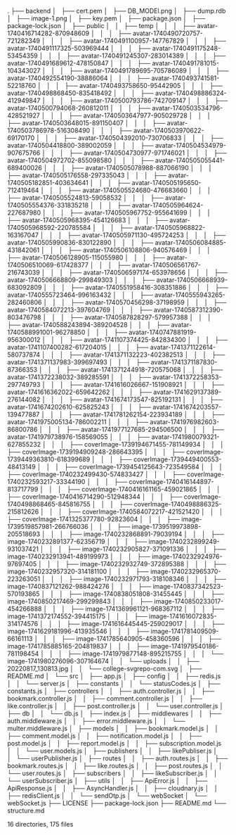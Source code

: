.
├── backend
│   ├── cert.pem
│   ├── DB_MODEl.png
│   ├── dump.rdb
│   ├── image-1.png
│   ├── key.pem
│   ├── package.json
│   ├── package-lock.json
│   ├── public
│   │   ├── temp
│   │   │   ├── avatar-1740416714282-870948609
│   │   │   ├── avatar-1740490720757-721282349
│   │   │   ├── avatar-1740491100957-147767829
│   │   │   ├── avatar-1740491117325-503969444
│   │   │   ├── avatar-1740491175248-53454359
│   │   │   ├── avatar-1740491245307-283014389
│   │   │   ├── avatar-1740491689612-478150847
│   │   │   ├── avatar-1740491781015-104343027
│   │   │   ├── avatar-1740491789695-705786089
│   │   │   ├── avatar-1740492554190-38886064
│   │   │   ├── avatar-1740493741581-52218760
│   │   │   ├── avatar-1740493758650-95442905
│   │   │   ├── avatar-1740498868450-835418492
│   │   │   ├── avatar-1740498886324-412949847
│   │   │   ├── avatar-1740500793786-742709147
│   │   │   ├── avatar-1740500794068-260812011
│   │   │   ├── avatar-1740503534796-428521927
│   │   │   ├── avatar-1740503647977-905029728
│   │   │   ├── avatar-1740503648015-891150407
│   │   │   ├── avatar-1740503786978-516308490
│   │   │   ├── avatar-1740503970622-69170170
│   │   │   ├── avatar-1740504392010-730706833
│   │   │   ├── avatar-1740504418800-389002059
│   │   │   ├── avatar-1740504534979-907675766
│   │   │   ├── avatar-1740504730977-971746021
│   │   │   ├── avatar-1740504972702-855098580
│   │   │   ├── avatar-1740505055441-689400026
│   │   │   ├── avatar-1740505078988-887066190
│   │   │   ├── avatar-1740505176558-297335043
│   │   │   ├── avatar-1740505182851-403634641
│   │   │   ├── avatar-1740505195650-712419464
│   │   │   ├── avatar-1740505524680-476683660
│   │   │   ├── avatar-1740505524813-59058532
│   │   │   ├── avatar-1740505554376-331835218
│   │   │   ├── avatar-1740505964624-227687980
│   │   │   ├── avatar-1740505967752-955641699
│   │   │   ├── avatar-1740505968395-454126683
│   │   │   ├── avatar-1740505968592-220785584
│   │   │   ├── avatar-1740505968822-163167047
│   │   │   ├── avatar-1740505971130-495724253
│   │   │   ├── avatar-1740505990836-830122890
│   │   │   ├── avatar-1740506084885-431842061
│   │   │   ├── avatar-1740506108806-940576469
│   │   │   ├── avatar-1740506128905-115055980
│   │   │   ├── avatar-1740506510069-617428377
│   │   │   ├── avatar-1740506561767-216743039
│   │   │   ├── avatar-1740506597174-653978656
│   │   │   ├── avatar-1740506668809-299849303
│   │   │   ├── avatar-1740506668939-683092809
│   │   │   ├── avatar-1740551958416-308351886
│   │   │   ├── avatar-1740555723464-996163432
│   │   │   ├── avatar-1740555943265-282460806
│   │   │   ├── avatar-1740570456298-37198959
│   │   │   ├── avatar-1740584072213-397604769
│   │   │   ├── avatar-1740587312390-803476798
│   │   │   ├── avatar-1740587828297-579957388
│   │   │   ├── avatar-1740588243894-389204528
│   │   │   ├── avatar-1740588991001-96278850
│   │   │   ├── avatar-1740747881919-956300012
│   │   │   ├── avatar-1741107374425-842834300
│   │   │   ├── avatar-1741107400282-617204015
│   │   │   ├── avatar-1741371122614-580737874
│   │   │   ├── avatar-1741371132223-402382513
│   │   │   ├── avatar-1741371137983-399697493
│   │   │   ├── avatar-1741371187830-87366353
│   │   │   ├── avatar-1741371244918-720575068
│   │   │   ├── avatar-1741372238032-389285591
│   │   │   ├── avatar-1741372258353-297749793
│   │   │   ├── avatar-1741616026667-151908921
│   │   │   ├── avatar-1741616362022-659642262
│   │   │   ├── avatar-1741629137389-276144082
│   │   │   ├── avatar-1741674173547-825192131
│   │   │   ├── avatar-1741674202610-625825243
│   │   │   ├── avatar-1741674203557-139477887
│   │   │   ├── avatar-1741781262154-223934189
│   │   │   ├── avatar-1741975005134-786002211
│   │   │   ├── avatar-1741976982603-86800786
│   │   │   ├── avatar-1741977127685-294506500
│   │   │   ├── avatar-1741979738976-158569055
│   │   │   ├── avatar-1741980079321-627855232
│   │   │   ├── coverImage-1739194671455-781149934
│   │   │   ├── coverImage-1739194909248-286643395
│   │   │   ├── coverImage-1739449363810-618399689
│   │   │   ├── coverImage-1739449400553-48413149
│   │   │   ├── coverImage-1739454125643-723549584
│   │   │   ├── coverImage-1740232499430-574833427
│   │   │   ├── coverImage-1740232593217-33344190
│   │   │   ├── coverImage-1740416144897-813717799
│   │   │   ├── coverImage-1740416161165-459021865
│   │   │   ├── coverImage-1740416714290-512948344
│   │   │   ├── coverImage-1740498868465-845816755
│   │   │   ├── coverImage-1740498886325-215812626
│   │   │   ├── coverImage-1740584072217-421521420
│   │   │   ├── coverImage-1741325377780-92823604
│   │   │   ├── image-1739519857981-266766036
│   │   │   ├── image-1739519973898-205518693
│   │   │   ├── image-1740232868891-79039194
│   │   │   ├── image-1740232891377-62356719
│   │   │   ├── image-1740232899249-931037421
│   │   │   ├── image-1740232905827-371091336
│   │   │   ├── image-1740232913941-489199973
│   │   │   ├── image-1740232924976-97697405
│   │   │   ├── image-1740232932749-372895388
│   │   │   ├── image-1740232957320-314181100
│   │   │   ├── image-1740232965370-223263051
│   │   │   ├── image-1740232971793-318108346
│   │   │   ├── image-1740837121262-988424276
│   │   │   ├── image-1740837342523-570193865
│   │   │   ├── image-1740838051808-31455445
│   │   │   ├── image-1740850217469-299299843
│   │   │   ├── image-1740850233017-454266888
│   │   │   ├── image-1741369961121-968367112
│   │   │   ├── image-1741372174552-394415175
│   │   │   ├── image-1741616072835-314174576
│   │   │   ├── image-1741616445445-259029017
│   │   │   ├── image-1741629181996-413935546
│   │   │   ├── image-1741781409509-66161113
│   │   │   ├── image-1741785640905-458360596
│   │   │   ├── image-1741785885165-204819837
│   │   │   ├── image-1741979540186-781198454
│   │   │   ├── image-1741979877148-895215755
│   │   │   └── image-1741980276096-307164674
│   │   └── uploads
│   │       ├── 20220817_130813.jpg
│   │       └── college-svgrepo-com.svg
│   ├── README.md
│   └── src
│       ├── app.js
│       ├── config
│       │   ├── redis.js
│       │   └── server.js
│       ├── constants
│       │   └── statusCodes.js
│       ├── constants.js
│       ├── controllers
│       │   ├── auth.controller.js
│       │   ├── bookmark.controller.js
│       │   ├── comment.controller.js
│       │   ├── like.controller.js
│       │   ├── post.controller.js
│       │   └── user.controller.js
│       ├── db
│       │   └── db.js
│       ├── index.js
│       ├── middlewares
│       │   ├── auth.middleware.js
│       │   ├── error.middleware.js
│       │   └── multer.middleware.js
│       ├── models
│       │   ├── bookmark.model.js
│       │   ├── comment.model.js
│       │   ├── notification.model.js
│       │   ├── post.model.js
│       │   ├── report.model.js
│       │   ├── subscription.model.js
│       │   └── user.models.js
│       ├── publishers
│       │   ├── likePubliser.js
│       │   └── userPublisher.js
│       ├── routes
│       │   ├── auth.routes.js
│       │   ├── bookmark.routes.js
│       │   ├── like.routes.js
│       │   ├── post.routes.js
│       │   └── user.routes.js
│       ├── subscribers
│       │   ├── likeSubscriber.js
│       │   └── userSubscriber.js
│       ├── utils
│       │   ├── ApiError.js
│       │   ├── ApiResponse.js
│       │   ├── AsyncHandler.js
│       │   ├── cloudnary.js
│       │   ├── redisClient.js
│       │   └── sendOtp.js
│       └── webSocket
│           └── webSocket.js
├── LICENSE
├── package-lock.json
├── README.md
└── structure.md

16 directories, 175 files
